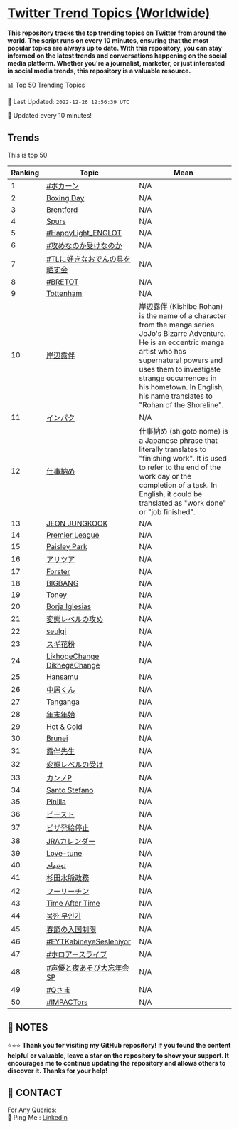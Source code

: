 [Twitter Trend Topics (Worldwide)](https://github.com/ErcinDedeoglu/Twitter-Trend-Topics)
==========

**This repository tracks the top trending topics on Twitter from around the world. 
The script runs on every 10 minutes, ensuring that the most popular topics are always up to date. 
With this repository, you can stay informed on the latest trends and conversations happening on the social media platform. 
Whether you're a journalist, marketer, or just interested in social media trends, this repository is a valuable resource.**


📊 Top 50 Trending Topics

📆 Last Updated: `2022-12-26 12:56:39 UTC`

🔧 Updated every 10 minutes!


## Trends

This is top 50

| Ranking | Topic | Mean |
| ------- | ------------ | ------------ |
| 1 | [#ボカーン](http://twitter.com/search?q=%23%e3%83%9c%e3%82%ab%e3%83%bc%e3%83%b3) | N/A |
| 2 | [Boxing Day](http://twitter.com/search?q=Boxing+Day) | N/A |
| 3 | [Brentford](http://twitter.com/search?q=Brentford) | N/A |
| 4 | [Spurs](http://twitter.com/search?q=Spurs) | N/A |
| 5 | [#HappyLight_ENGLOT](http://twitter.com/search?q=%23HappyLight_ENGLOT) | N/A |
| 6 | [#攻めなのか受けなのか](http://twitter.com/search?q=%23%e6%94%bb%e3%82%81%e3%81%aa%e3%81%ae%e3%81%8b%e5%8f%97%e3%81%91%e3%81%aa%e3%81%ae%e3%81%8b) | N/A |
| 7 | [#TLに好きなおでんの具を晒す会](http://twitter.com/search?q=%23TL%e3%81%ab%e5%a5%bd%e3%81%8d%e3%81%aa%e3%81%8a%e3%81%a7%e3%82%93%e3%81%ae%e5%85%b7%e3%82%92%e6%99%92%e3%81%99%e4%bc%9a) | N/A |
| 8 | [#BRETOT](http://twitter.com/search?q=%23BRETOT) | N/A |
| 9 | [Tottenham](http://twitter.com/search?q=Tottenham) | N/A |
| 10 | [岸辺露伴](http://twitter.com/search?q=%e5%b2%b8%e8%be%ba%e9%9c%b2%e4%bc%b4) | 岸辺露伴 (Kishibe Rohan) is the name of a character from the manga series JoJo's Bizarre Adventure. He is an eccentric manga artist who has supernatural powers and uses them to investigate strange occurrences in his hometown. In English, his name translates to "Rohan of the Shoreline". |
| 11 | [インパク](http://twitter.com/search?q=%e3%82%a4%e3%83%b3%e3%83%91%e3%82%af) | N/A |
| 12 | [仕事納め](http://twitter.com/search?q=%e4%bb%95%e4%ba%8b%e7%b4%8d%e3%82%81) | 仕事納め (shigoto nome) is a Japanese phrase that literally translates to "finishing work". It is used to refer to the end of the work day or the completion of a task. In English, it could be translated as "work done" or "job finished". |
| 13 | [JEON JUNGKOOK](http://twitter.com/search?q=JEON+JUNGKOOK) | N/A |
| 14 | [Premier League](http://twitter.com/search?q=Premier+League) | N/A |
| 15 | [Paisley Park](http://twitter.com/search?q=Paisley+Park) | N/A |
| 16 | [アリツア](http://twitter.com/search?q=%e3%82%a2%e3%83%aa%e3%83%84%e3%82%a2) | N/A |
| 17 | [Forster](http://twitter.com/search?q=Forster) | N/A |
| 18 | [BIGBANG](http://twitter.com/search?q=BIGBANG) | N/A |
| 19 | [Toney](http://twitter.com/search?q=Toney) | N/A |
| 20 | [Borja Iglesias](http://twitter.com/search?q=Borja+Iglesias) | N/A |
| 21 | [変態レベルの攻め](http://twitter.com/search?q=%e5%a4%89%e6%85%8b%e3%83%ac%e3%83%99%e3%83%ab%e3%81%ae%e6%94%bb%e3%82%81) | N/A |
| 22 | [seulgi](http://twitter.com/search?q=seulgi) | N/A |
| 23 | [スギ花粉](http://twitter.com/search?q=%e3%82%b9%e3%82%ae%e8%8a%b1%e7%b2%89) | N/A |
| 24 | [LikhogeChange DikhegaChange](http://twitter.com/search?q=LikhogeChange+DikhegaChange) | N/A |
| 25 | [Hansamu](http://twitter.com/search?q=Hansamu) | N/A |
| 26 | [中居くん](http://twitter.com/search?q=%e4%b8%ad%e5%b1%85%e3%81%8f%e3%82%93) | N/A |
| 27 | [Tanganga](http://twitter.com/search?q=Tanganga) | N/A |
| 28 | [年末年始](http://twitter.com/search?q=%e5%b9%b4%e6%9c%ab%e5%b9%b4%e5%a7%8b) | N/A |
| 29 | [Hot & Cold](http://twitter.com/search?q=Hot+%26+Cold) | N/A |
| 30 | [Brunei](http://twitter.com/search?q=Brunei) | N/A |
| 31 | [露伴先生](http://twitter.com/search?q=%e9%9c%b2%e4%bc%b4%e5%85%88%e7%94%9f) | N/A |
| 32 | [変態レベルの受け](http://twitter.com/search?q=%e5%a4%89%e6%85%8b%e3%83%ac%e3%83%99%e3%83%ab%e3%81%ae%e5%8f%97%e3%81%91) | N/A |
| 33 | [カンノP](http://twitter.com/search?q=%e3%82%ab%e3%83%b3%e3%83%8eP) | N/A |
| 34 | [Santo Stefano](http://twitter.com/search?q=Santo+Stefano) | N/A |
| 35 | [Pinilla](http://twitter.com/search?q=Pinilla) | N/A |
| 36 | [ビースト](http://twitter.com/search?q=%e3%83%93%e3%83%bc%e3%82%b9%e3%83%88) | N/A |
| 37 | [ビザ発給停止](http://twitter.com/search?q=%e3%83%93%e3%82%b6%e7%99%ba%e7%b5%a6%e5%81%9c%e6%ad%a2) | N/A |
| 38 | [JRAカレンダー](http://twitter.com/search?q=JRA%e3%82%ab%e3%83%ac%e3%83%b3%e3%83%80%e3%83%bc) | N/A |
| 39 | [Love-tune](http://twitter.com/search?q=Love-tune) | N/A |
| 40 | [توتنهام](http://twitter.com/search?q=%d8%aa%d9%88%d8%aa%d9%86%d9%87%d8%a7%d9%85) | N/A |
| 41 | [杉田水脈政務](http://twitter.com/search?q=%e6%9d%89%e7%94%b0%e6%b0%b4%e8%84%88%e6%94%bf%e5%8b%99) | N/A |
| 42 | [フーリーチン](http://twitter.com/search?q=%e3%83%95%e3%83%bc%e3%83%aa%e3%83%bc%e3%83%81%e3%83%b3) | N/A |
| 43 | [Time After Time](http://twitter.com/search?q=Time+After+Time) | N/A |
| 44 | [북한 무인기](http://twitter.com/search?q=%eb%b6%81%ed%95%9c+%eb%ac%b4%ec%9d%b8%ea%b8%b0) | N/A |
| 45 | [春節の入国制限](http://twitter.com/search?q=%e6%98%a5%e7%af%80%e3%81%ae%e5%85%a5%e5%9b%bd%e5%88%b6%e9%99%90) | N/A |
| 46 | [#EYTKabineyeSesleniyor](http://twitter.com/search?q=%23EYTKabineyeSesleniyor) | N/A |
| 47 | [#ホロアースライブ](http://twitter.com/search?q=%23%e3%83%9b%e3%83%ad%e3%82%a2%e3%83%bc%e3%82%b9%e3%83%a9%e3%82%a4%e3%83%96) | N/A |
| 48 | [#声優と夜あそび大忘年会SP](http://twitter.com/search?q=%23%e5%a3%b0%e5%84%aa%e3%81%a8%e5%a4%9c%e3%81%82%e3%81%9d%e3%81%b3%e5%a4%a7%e5%bf%98%e5%b9%b4%e4%bc%9aSP) | N/A |
| 49 | [#Qさま](http://twitter.com/search?q=%23Q%e3%81%95%e3%81%be) | N/A |
| 50 | [#IMPACTors](http://twitter.com/search?q=%23IMPACTors) | N/A |




## 📝 NOTES

⭐⭐⭐ **Thank you for visiting my GitHub repository! If you found the content helpful or valuable, leave a star on the repository to show your support. It encourages me to continue updating the repository and allows others to discover it. Thanks for your help!**

## 📨 CONTACT

 For Any Queries:  
            🏓 Ping Me : [LinkedIn](https://www.linkedin.com/in/ercindedeoglu/)